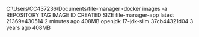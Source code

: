 C:\Users\CC437236\Documents\file-manager>docker images -a
REPOSITORY         TAG           IMAGE ID       CREATED         SIZE
file-manager-app   latest        21369e430514   2 minutes ago   408MB
openjdk            17-jdk-slim   37cb44321d04   3 years ago     408MB
